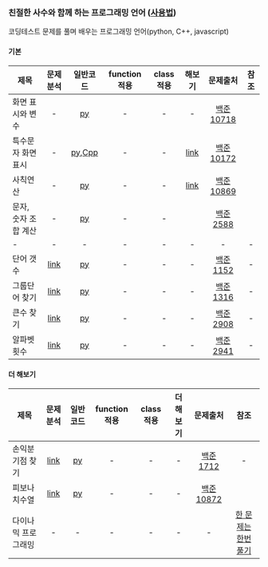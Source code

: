 ### 친절한 사수와 함께 하는 프로그래밍 언어 ([사용법](./refer/README.md))
코딩테스트 문제를 풀며 배우는 프로그래밍 언어(python, C++, javascript) 

#### 기본  
| 제목 | 문제분석 | 일반코드 | function 적용 | class 적용 | 해보기 | 문제출처 | 참조 |
| --- | :---: | :---: | :---: | :---: | :---: | :---: |:---: |
|화면 표시와 변수|-|[py](./python/baekjoon_10718_flat.py)|-|-|-|[백준 10718](https://www.acmicpc.net/problem/10718)||
|특수문자 화면 표시|-|[py](./python/baekjoon_10172_flat.py),[Cpp](./Cpp/baekjoon_10172_flat.cpp)|-|-|[link](https://www.acmicpc.net/problem/10171)|[백준 10172](https://www.acmicpc.net/problem/10172)||
|사칙연산|-|[py](./python/baekjoon_10869_flat.py)|-|-|[link](https://www.acmicpc.net/problem/10430)|[백준 10869](https://www.acmicpc.net/problem/10869)||
|문자, 숫자 조합 계산|-|[py](./python/baekjoon_2588_flat.py)|-|-||[백준 2588](https://www.acmicpc.net/problem/2588)||
| - | - | - | - | - | - | - | - |
|단어 갯수|[link](./analysis/baekjoon_1152_analysis.txt)|[py](./python/baekjoon_1152_flat.py)|-|-|-|[백준 1152](https://www.acmicpc.net/problem/1152)|-|
|그룹단어 찾기|[link](./analysis/baekjoon_1316_analysis.txt)|[py](./python/baekjoon_1316_flat.py)|-|-|-|[백준 1316](https://www.acmicpc.net/problem/1316)|-|
|큰수 찾기|[link](./analysis/baekjoon_2908_analysis.txt)|[py](./python/baekjoon_2908_flat.py)|-|-|-|[백준 2908](https://www.acmicpc.net/problem/2908)|-|
|알파벳 횟수|[link](./analysis/baekjoon_2941_analysis.txt)|[py](./python/baekjoon_2941_flat.py)|-|-|-|[백준 2941](https://www.acmicpc.net/problem/2941)|-|

#### 더 해보기  
| 제목 | 문제분석 | 일반코드 | function 적용 | class 적용 | 더 해보기| 문제출처 | 참조 |
| --- | :---: | :---: | :---: | :---: | :---: | :---: |:---: |
|손익분기점 찾기|[link](./analysis/baekjoon_1712_analysis.txt)|[py](./python/baekjoon_1712_flat.py)|-|-|-|[백준 1712](https://www.acmicpc.net/problem/1712)|-|
|피보나치수열|[link](./analysis/baekjoon_10872_analysis.txt)|[py](./python/baekjoon_10872_flat.py)|-|-|-|[백준 10872](https://www.acmicpc.net/problem/10872)||
|다이나믹 프로그래밍|-|-|-|-|-|-|<a href="https://youtu.be/FmXZG7D8nS4" target="_blank">한 문제는 한번 풀기</a>|


